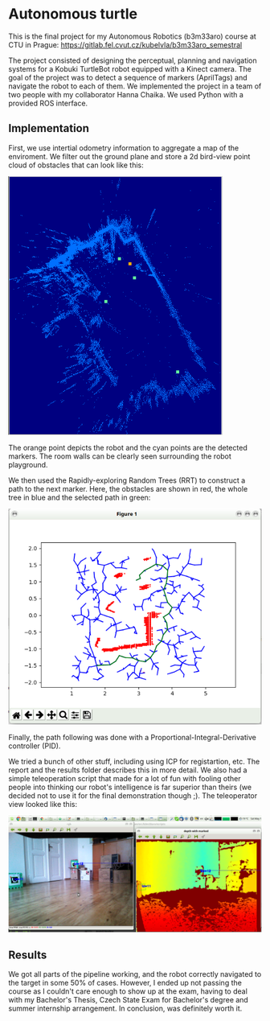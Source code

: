 # Autonomous turtle

This is the final project for my Autonomous Robotics (b3m33aro) course at CTU in Prague: https://gitlab.fel.cvut.cz/kubelvla/b3m33aro_semestral

The project consisted of designing the perceptual, planning and navigation systems for a Kobuki TurtleBot robot equipped with a Kinect camera. The goal of the project was to detect a sequence of markers (AprilTags) and navigate the robot to each of them. We implemented the project in a team of two people with my collaborator Hanna Chaika. We used Python with a provided ROS interface. 

## Implementation

First, we use intertial odometry information to aggregate a map of the enviroment. We filter out the ground plane and store a 2d bird-view point cloud of obstacles that can look like this:

![Image](./results/realsense_mapping.png)

The orange point depicts the robot and the cyan points are the detected markers. The room walls can be clearly seen surrounding the robot playground.

We then used the Rapidly-exploring Random Trees (RRT) to construct a path to the next marker. Here, the obstacles are shown in red, the whole tree in blue and the selected path in green: 

![Image](./results/example_rrt_planning.png)

Finally, the path following was done with a Proportional-Integral-Derivative controller (PID).

We tried a bunch of other stuff, including using ICP for registartion, etc. The report and the results folder describes this in more detail. We also had a simple teleoperation script that made for a lot of fun with fooling other people into thinking our robot's intelligence is far superior than theirs (we decided not to use it for the final demonstration though ;). The teleoperator view looked like this:

![Image](./results/dept_calibration_is_a_fail.png)

## Results

We got all parts of the pipeline working, and the robot correctly navigated to the target in some 50% of cases. However, I ended up not passing the course as I couldn't care enough to show up at the exam, having to deal with my Bachelor's Thesis, Czech State Exam for Bachelor's degree and summer internship arrangement. In conclusion, was definitely worth it.
